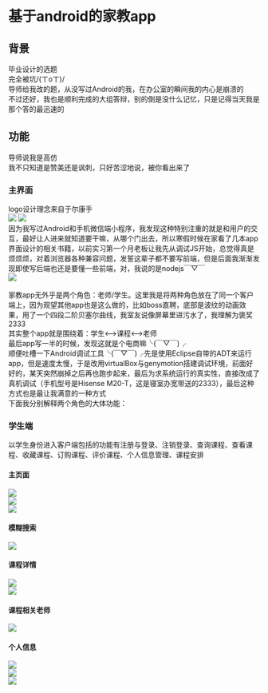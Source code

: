 # 基于android的家教app
## 背景
毕业设计的选题<br>
完全被坑/(ㄒoㄒ)/<br>
导师给我改的题，从没写过Android的我，在办公室的瞬间我的内心是崩溃的<br>
不过还好，我也是顺利完成的大组答辩，别的倒是没什么记忆，只是记得当天我是那个答的最迅速的<br>
## 功能
导师说我是高仿<br>
我不只知道是赞美还是讽刺，只好苦涩地说，被你看出来了<br>
### 主界面
logo设计理念来自于尔康手<br>
![](https://github.com/zhulinmx/ptutor/blob/project_img/Screenshot_2017-05-29-17-13-34.png)
![](https://github.com/zhulinmx/ptutor/blob/project_img/Screenshot_2017-05-29-13-16-22.png) <br>
因为我写过Android和手机微信端小程序，我发现这种特别注重的就是和用户的交互，最好让人进来就知道要干嘛，从哪个门出去，所以寒假时候在家看了几本app界面设计的相关书籍，以前实习第一个月老板让我先从调试JS开始，总觉得真是烦烦烦，对着浏览器各种兼容问题，发誓这辈子都不要写前端，但是后面我渐渐发现即使写后端也还是要懂一些前端，对，我说的是nodejs￣▽￣ <br>
![](https://github.com/zhulinmx/ptutor/blob/project_img/Screenshot_2017-05-29-13-15-47.png) <br>
<br>家教app无外乎是两个角色：老师/学生。这里我是将两种角色放在了同一个客户端上，因为观望其他app也是这么做的，比如boss直聘，底部是波纹的动画效果，用了一个四段二阶贝塞尔曲线，我室友说像屏幕里进污水了，我理解为褒奖2333 <br>
其实整个app就是围绕着：学生<-->课程<-->老师 <br>
最后app写一半的时候，发现这就是个电商嘛╰(￣▽￣)╭ <br>
顺便吐槽一下Android调试工具╰(￣▽￣)╭先是使用Eclipse自带的ADT来运行app，但是速度太慢，于是改用virtualBox与genymotion搭建调试环境，前面好好的，某天突然崩掉之后再也跑步起来，最后为求系统运行的真实性，直接改成了真机调试（手机型号是Hisense M20-T，这是寝室办宽带送的2333），最后这种方式也是最让我满意的一种方式 <br>
下面我分别解释两个角色的大体功能：
### 学生端
以学生身份进入客户端包括的功能有注册与登录、注销登录、查询课程、查看课程、收藏课程、订购课程、评价课程、个人信息管理、课程安排 <br>
#### 主页面
![](https://github.com/zhulinmx/ptutor/blob/project_img/Screenshot_2017-05-28-20-11-24.png) <br>
![](https://github.com/zhulinmx/ptutor/blob/project_img/Screenshot_2017-05-29-13-30-11.png) <br>
![](https://github.com/zhulinmx/ptutor/blob/project_img/Screenshot_2017-05-29-13-50-19.png) <br>
#### 模糊搜索
![](https://github.com/zhulinmx/ptutor/blob/project_img/Screenshot_2017-05-30-13-43-43.png) <br>
#### 课程详情
![](https://github.com/zhulinmx/ptutor/blob/project_img/Screenshot_2017-05-28-20-13-55.png) <br>
![](https://github.com/zhulinmx/ptutor/blob/project_img/Screenshot_2017-05-29-13-30-40.png) <br>
#### 课程相关老师
![](https://github.com/zhulinmx/ptutor/blob/project_img/Screenshot_2017-05-28-20-12-51.png) <br>
#### 个人信息
![](https://github.com/zhulinmx/ptutor/blob/project_img/Screenshot_2017-05-30-00-02-58.png) <br>
![](https://github.com/zhulinmx/ptutor/blob/project_img/Screenshot_2017-05-28-20-12-51.png) <br>
![](https://github.com/zhulinmx/ptutor/blob/project_img/Screenshot_2017-05-30-00-02-38.png) <br>







